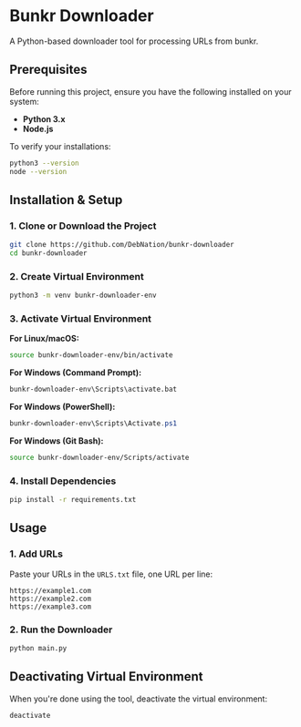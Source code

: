 # Bunkr Downloader

A Python-based downloader tool for processing URLs from bunkr.

## Prerequisites

Before running this project, ensure you have the following installed on your system:

- **Python 3.x**
- **Node.js** 

To verify your installations:
```bash
python3 --version
node --version
```

## Installation & Setup

### 1. Clone or Download the Project
```bash
git clone https://github.com/DebNation/bunkr-downloader
cd bunkr-downloader
```

### 2. Create Virtual Environment
```bash
python3 -m venv bunkr-downloader-env
```

### 3. Activate Virtual Environment

**For Linux/macOS:**
```bash
source bunkr-downloader-env/bin/activate
```

**For Windows (Command Prompt):**
```cmd
bunkr-downloader-env\Scripts\activate.bat
```

**For Windows (PowerShell):**
```powershell
bunkr-downloader-env\Scripts\Activate.ps1
```

**For Windows (Git Bash):**
```bash
source bunkr-downloader-env/Scripts/activate
```

### 4. Install Dependencies
```bash
pip install -r requirements.txt
```

## Usage

### 1. Add URLs
Paste your URLs in the `URLS.txt` file, one URL per line:
```
https://example1.com
https://example2.com
https://example3.com
```

### 2. Run the Downloader
```bash
python main.py
```

## Deactivating Virtual Environment

When you're done using the tool, deactivate the virtual environment:
```bash
deactivate
```
